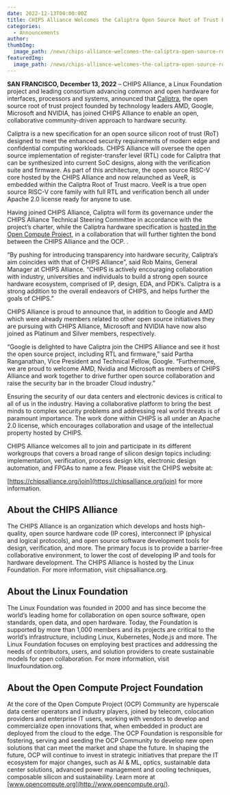 ```yaml
---
date: 2022-12-13T00:00:00Z
title: CHIPS Alliance Welcomes the Caliptra Open Source Root of Trust Project
categories:
  - Announcements
author: 
thumbImg:
  image_path: /news/chips-alliance-welcomes-the-caliptra-open-source-root-of-trust-project/caliptra.png
featuredImg:
  image_path: /news/chips-alliance-welcomes-the-caliptra-open-source-root-of-trust-project/caliptra.png
---
```


**SAN FRANCISCO, December 13, 2022** – CHIPS Alliance, a Linux Foundation project and leading consortium advancing common and open hardware for interfaces, processors and systems, announced that [Caliptra](https://www.opencompute.org/blog/cloud-security-integrating-trust-into-every-chip), the open source root of trust project founded by technology leaders AMD, Google, Microsoft and NVIDIA, has joined CHIPS Alliance to enable an open, collaborative community-driven approach to hardware security.

Caliptra is a new specification for an open source silicon root of trust (RoT) designed to meet the enhanced security requirements of modern edge and confidential computing workloads. CHIPS Alliance will oversee the open source implementation of register-transfer level (RTL) code for Caliptra that can be synthesized into current SoC designs, along with the verification suite and firmware. As part of this architecture, the open source RISC-V core hosted by the CHIPS Alliance and now relaunched as VeeR, is embedded within the Caliptra Root of Trust macro. VeeR is a true open source RISC-V core family with full RTL and verification bench all under Apache 2.0 license ready for anyone to use.

Having joined CHIPS Alliance, Caliptra will form its governance under the CHIPS Alliance Technical Steering Committee in accordance with the project’s charter, while the Caliptra hardware specification is [hosted in the Open Compute Project](https://www.opencompute.org/documents/caliptra-silicon-rot-services-09012022-pdf), in a collaboration that will further tighten the bond between the CHIPS Alliance and the OCP. .

“By pushing for introducing transparency into hardware security, Caliptra’s aim coincides with that of CHIPS Alliance”, said Rob Mains, General Manager at CHIPS Alliance. “CHIPS is actively encouraging collaboration with industry, universities and individuals to build a strong open source hardware ecosystem, comprised of IP, design, EDA, and PDK’s. Caliptra is a strong addition to the overall endeavors of CHIPS, and helps further the goals of CHIPS.”

CHIPS Alliance is proud to announce that, in addition to Google and AMD which were already members related to other open source initiatives they are pursuing with CHIPS Alliance, Microsoft and NVIDIA have now also joined as Platinum and Silver members, respectively.

“Google is delighted to have Caliptra join the CHIPS Alliance and see it host the open source project, including RTL and firmware,” said Partha Ranganathan, Vice President and Technical Fellow, Google. “Furthermore, we are proud to welcome AMD, Nvidia and Microsoft as members of CHIPS Alliance and work together to drive further open source collaboration and raise the security bar in the broader Cloud industry.”

Ensuring the security of our data centers and electronic devices is critical to all of us in the industry. Having a collaborative platform to bring the best minds to complex security problems and addressing real world threats is of paramount importance. The work done within CHIPS is all under an Apache 2.0 license, which encourages collaboration and usage of the intellectual property hosted by CHIPS.

CHIPS Alliance welcomes all to join and participate in its different workgroups that covers a broad range of silicon design topics including: implementation, verification, process design kits, electronic design automation, and FPGAs to name a few. Please visit the CHIPS website at:

[https://chipsalliance.org/join](https://chipsalliance.org/join) for more information.

## About the CHIPS Alliance

The CHIPS Alliance is an organization which develops and hosts high-quality, open source hardware code (IP cores), interconnect IP (physical and logical protocols), and open source software development tools for design, verification, and more. The primary focus is to provide a barrier-free collaborative environment, to lower the cost of developing IP and tools for hardware development. The CHIPS Alliance is hosted by the Linux Foundation. For more information, visit chipsalliance.org.

## About the Linux Foundation

The Linux Foundation was founded in 2000 and has since become the world’s leading home for collaboration on open source software, open standards, open data, and open hardware. Today, the Foundation is supported by more than 1,000 members and its projects are critical to the world’s infrastructure, including Linux, Kubernetes, Node.js and more. The Linux Foundation focuses on employing best practices and addressing the needs of contributors, users, and solution providers to create sustainable models for open collaboration. For more information, visit linuxfoundation.org.

## About the Open Compute Project Foundation

At the core of the Open Compute Project (OCP) Community are hyperscale data center operators and industry players, joined by telecom, colocation providers and enterprise IT users, working with vendors to develop and commercialize open innovations that, when embedded in product are deployed from the cloud to the edge. The OCP Foundation is responsible for fostering, serving and seeding the OCP Community to develop new open solutions that can meet the market and shape the future. In shaping the future, OCP will continue to invest in strategic initiatives that prepare the IT ecosystem for major changes, such as AI & ML, optics, sustainable data center solutions, advanced power management and cooling techniques, composable silicon and sustainability.  Learn more at [www.opencompute.org](http://www.opencompute.org/).
